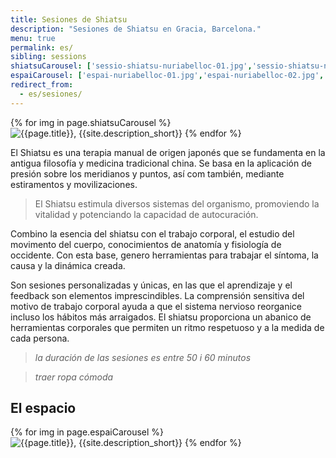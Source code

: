 ```yaml
---
title: Sesiones de Shiatsu
description: "Sesiones de Shiatsu en Gracia, Barcelona."
menu: true
permalink: es/
sibling: sessions
shiatsuCarousel: ['sessio-shiatsu-nuriabelloc-01.jpg','sessio-shiatsu-nuriabelloc-02.jpg','sessio-shiatsu-nuriabelloc-03.jpg','sessio-shiatsu-nuriabelloc-04.jpg','sessio-shiatsu-nuriabelloc-05.jpg','sessio-shiatsu-nuriabelloc-06.jpg','sessio-shiatsu-nuriabelloc-07.jpg','sessio-shiatsu-nuriabelloc-08.jpg','sessio-shiatsu-nuriabelloc-09.jpg','sessio-shiatsu-nuriabelloc-10.jpg']
espaiCarousel: ['espai-nuriabelloc-01.jpg','espai-nuriabelloc-02.jpg','espai-nuriabelloc-03.jpg','espai-nuriabelloc-04.jpg']
redirect_from:
  - es/sesiones/
---
```


<section class="row banner">
  <div class="marquee">
    {% for img in page.shiatsuCarousel %}
      <img src="{{site.baseurl | prepend: site.url}}/image/{{img}}" alt="{{page.title}}, {{site.description_short}}" />
    {% endfor %}
  </div>
</section>

El Shiatsu es una terapia manual de origen japonés que se fundamenta en la antigua filosofía y medicina tradicional china. Se basa en la aplicación de presión sobre los meridianos y puntos, así com también, mediante estiramentos y movilizaciones.

> El Shiatsu estimula diversos sistemas del organismo, promoviendo la vitalidad y potenciando la capacidad de autocuración.

Combino la esencia del shiatsu con el trabajo corporal, el estudio del movimento del cuerpo, conocimientos de anatomía y fisiología de occidente. Con esta base, genero herramientas para trabajar el síntoma, la causa y la dinámica creada.

Son sesiones personalizadas y únicas, en las que el aprendizaje y el feedback son elementos imprescindibles. La comprensión sensitiva del motivo de trabajo corporal ayuda a que el sistema nervioso reorganice incluso los hábitos más arraigados. El shiatsu proporciona un abanico de herramientas corporales que permiten un ritmo respetuoso y a la medida de cada persona.

> _la duración de las sesiones es entre 50 i 60 minutos_

> _traer ropa cómoda_

## El espacio

<section class="row banner">
  <div class="marquee">
    {% for img in page.espaiCarousel %}
      <img src="{{site.baseurl | prepend: site.url}}/image/{{img}}" alt="{{page.title}}, {{site.description_short}}" />
    {% endfor %}
  </div>
</section>
